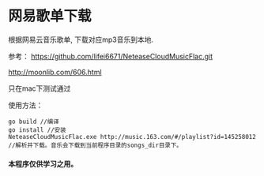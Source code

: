 # 网易歌单下载

根据网易云音乐歌单, 下载对应mp3音乐到本地.

参考：
https://github.com/lifei6671/NeteaseCloudMusicFlac.git

http://moonlib.com/606.html

只在mac下测试通过

使用方法：

    go build //编译
    go install //安装
    NeteaseCloudMusicFlac.exe http://music.163.com/#/playlist?id=145258012 //解析并下载。音乐会下载到当前程序目录的songs_dir目录下。

#### 本程序仅供学习之用。
